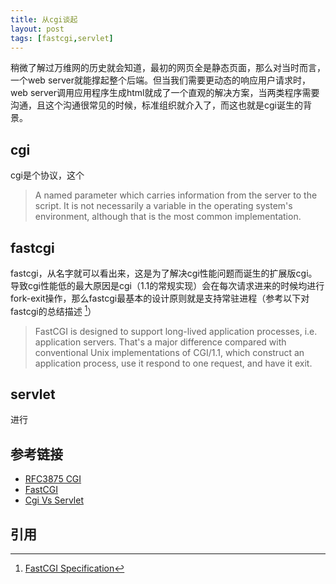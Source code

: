 ```yaml
---
title: 从cgi谈起
layout: post
tags: [fastcgi,servlet]
---
```


稍微了解过万维网的历史就会知道，最初的网页全是静态页面，那么对当时而言，一个web server就能撑起整个后端。但当我们需要更动态的响应用户请求时，web server调用应用程序生成html就成了一个直观的解决方案，当两类程序需要沟通，且这个沟通很常见的时候，标准组织就介入了，而这也就是cgi诞生的背景。

## cgi

cgi是个协议，这个

> A named parameter which carries information from the server to the script.  It is not necessarily a variable in the operating system's environment, although that is the most common implementation.

## fastcgi

fastcgi，从名字就可以看出来，这是为了解决cgi性能问题而诞生的扩展版cgi。导致cgi性能低的最大原因是cgi（1.1的常规实现）会在每次请求进来的时候均进行fork-exit操作，那么fastcgi最基本的设计原则就是支持常驻进程（参考以下对fastcgi的总结描述 [^spec]）

> FastCGI is designed to support long-lived application processes, i.e. application servers. That's a major difference compared with conventional Unix implementations of CGI/1.1, which construct an application process, use it respond to one request, and have it exit.

## servlet

进行

## 参考链接

* [RFC3875 CGI](https://www.rfc-editor.org/info/rfc3875)
* [FastCGI](http://www.php-internals.com/book/?p=chapt02/02-02-03-fastcgi)
* [Cgi Vs Servlet](http://wiki.c2.com/?CgiVsServlet)

## 引用

[^spec]: [FastCGI Specification](https://web.archive.org/web/20160119141816/http://www.fastcgi.com/drupal/node/6?q=node%2F22#S1)